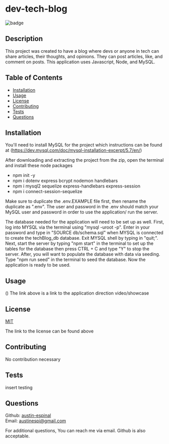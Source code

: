# dev-tech-blog

  ![badge](https://img.shields.io/badge/license-MIT-green)
  

## Description 

This project was created to have a blog where devs or anyone in tech can share articles, their thoughts, and opinions. They can post articles, like, and comment on posts. This application uses Javascript, Node, and MySQL.

## Table of Contents

* [Installation](#installation)
* [Usage](#usage)
* [License](#license)
* [Contributing](#contributing)
* [Tests](#tests)
* [Questions](#questions)

## Installation

You'll need to install MySQL for the project which instructions can be found at (https://dev.mysql.com/doc/mysql-installation-excerpt/5.7/en/)

After downloading and extracting the project from the zip, open the terminal and install these node packages

* npm init -y
* npm i dotenv express bcrypt nodemon handlebars
* npm i mysql2 sequelize express-handlebars express-session
* npm i connect-session-sequelize

Make sure to duplicate the .env.EXAMPLE file first, then rename the duplicate as ".env". The user and password in the .env should match your MySQL user and password in order to use the application/ run the server.

The database needed for the application will need to be set up as well. First, log into MYSQL via the terminal using "mysql -uroot -p". Enter in your password and type in "SOURCE db/schema.sql" when MYSQL is connected to create the techBlog_db database. Exit MYSQL shell by typing in "quit;". Next, start the server by typing "npm start" in the terminal to set up the tables for the database then press CTRL + C and type "Y" to stop the server. After, you will want to populate the database with data via seeding. Type "npm run seed" in the terminal to seed the database. Now the application is ready to be used.

## Usage 

() 
The link above is a link to the application direction video/showcase


## License  
  

  [MIT](https://choosealicense.com/licenses/mit/)
    
The link to the license can be found above  
  

## Contributing

No contribution necessary

## Tests

insert testing

## Questions

Github: [austin-espinal](https://github.com/austin-espinal)   
Email: [austinespi@gmail.com](mailto:austinespi@gmail.com)  

For additional questions, You can reach me via email. Github is also acceptable. 
